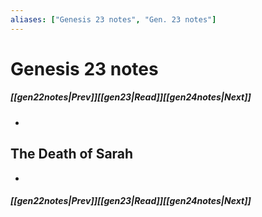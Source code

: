 ```yaml
---
aliases: ["Genesis 23 notes", "Gen. 23 notes"]
---
```

# Genesis 23 notes
##### <span class=arrow-left></span>[[gen22notes|Prev]]<span class=navigation-separator></span>[[gen23|Read]]<span class=navigation-separator></span>[[gen24notes|Next]]<span class=arrow-right></span>
- 
## The Death of Sarah
- 
##### <span class=arrow-left></span>[[gen22notes|Prev]]<span class=navigation-separator></span>[[gen23|Read]]<span class=navigation-separator></span>[[gen24notes|Next]]<span class=arrow-right></span>
